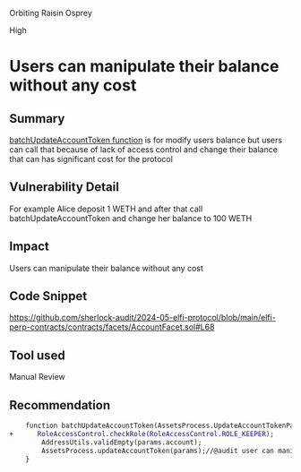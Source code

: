 Orbiting Raisin Osprey

High

# Users can manipulate their balance without any cost

## Summary
[batchUpdateAccountToken function](https://github.com/sherlock-audit/2024-05-elfi-protocol/blob/main/elfi-perp-contracts/contracts/facets/AccountFacet.sol#L68) is for modify users balance but users can call that because of lack of access control and change their balance that can has significant cost for the protocol

## Vulnerability Detail
For example Alice deposit 1 WETH and after that call batchUpdateAccountToken and change her balance to 100 WETH

## Impact
Users can manipulate their balance without any cost
## Code Snippet
https://github.com/sherlock-audit/2024-05-elfi-protocol/blob/main/elfi-perp-contracts/contracts/facets/AccountFacet.sol#L68
## Tool used

Manual Review

## Recommendation
```diff
    function batchUpdateAccountToken(AssetsProcess.UpdateAccountTokenParams calldata params) external override {
+      RoleAccessControl.checkRole(RoleAccessControl.ROLE_KEEPER);  
        AddressUtils.validEmpty(params.account);
        AssetsProcess.updateAccountToken(params);//@audit user can manipulate its balance
    }
```